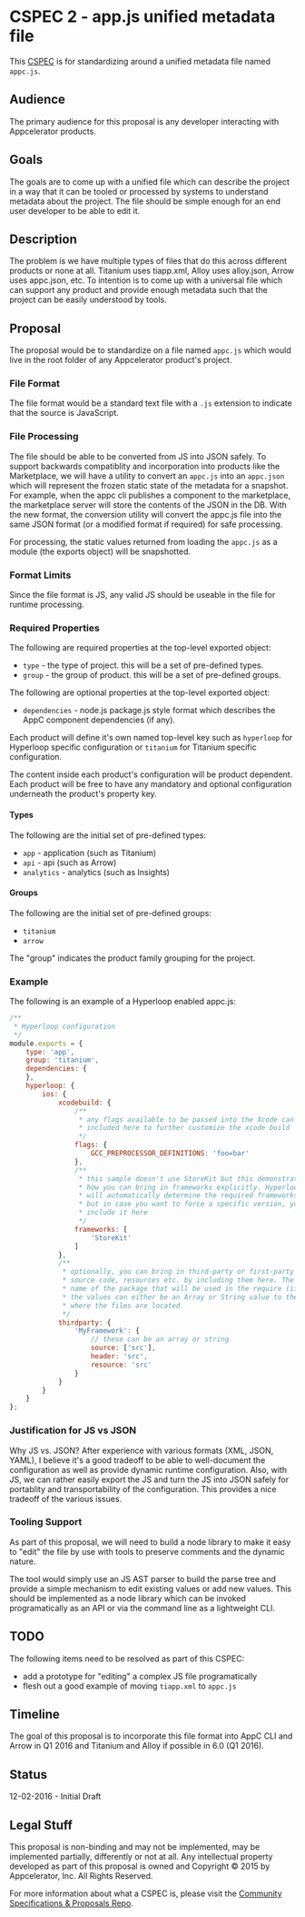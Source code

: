 # CSPEC 2 - app.js unified metadata file

This [CSPEC](https://github.com/appcelerator/cspec) is for standardizing around a unified metadata file named `appc.js`.

## Audience

The primary audience for this proposal is any developer interacting with Appcelerator products.

## Goals

The goals are to come up with a unified file which can describe the project in a way that it can be tooled or processed by systems to understand metadata about the project.  The file should be simple enough for an end user developer to be able to edit it.

## Description

The problem is we have multiple types of files that do this across different products or none at all.  Titanium uses tiapp.xml, Alloy uses alloy.json, Arrow uses appc.json, etc.  To intention is to come up with a universal file which can support any product and provide enough metadata such that the project can be easily understood by tools.

## Proposal

The proposal would be to standardize on a file named `appc.js` which would live in the root folder of any Appcelerator product's project.

### File Format

The file format would be a standard text file with a `.js` extension to indicate that the source is JavaScript.

### File Processing

The file should be able to be converted from JS into JSON safely.  To support backwards compatiblity and incorporation into products like the Marketplace, we will have a utility to convert an `appc.js` into an `appc.json` which will represent the frozen static state of the metadata for a snapshot.  For example, when the appc cli publishes a component to the marketplace, the marketplace server will store the contents of the JSON in the DB.  With the new format, the conversion utility will convert the appc.js file into the same JSON format (or a modified format if required) for safe processing.

For processing, the static values returned from loading the `appc.js` as a module (the exports object) will be snapshotted.

### Format Limits

Since the file format is JS, any valid JS should be useable in the file for runtime processing.

### Required Properties

The following are required properties at the top-level exported object:

- `type` - the type of project. this will be a set of pre-defined types.
- `group` - the group of product. this will be a set of pre-defined groups.

The following are optional properties at the top-level exported object:

- `dependencies` - node.js package.js style format which describes the AppC component dependencies (if any).
 
Each product will define it's own named top-level key such as `hyperloop` for Hyperloop specific configuration or `titanium` for Titanium specific configuration.

The content inside each product's configuration will be product dependent. Each product will be free to have any mandatory and optional configuration underneath the product's property key.

#### Types

The following are the initial set of pre-defined types:

- `app` - application (such as Titanium)
- `api` - api (such as Arrow)
- `analytics` - analytics (such as Insights)

#### Groups

The following are the initial set of pre-defined groups:

- `titanium`
- `arrow`

The "group" indicates the product family grouping for the project.

### Example

The following is an example of a Hyperloop enabled appc.js:

```javascript
/**
 * Hyperloop configuration
 */
module.exports = {
	type: 'app',
	group: 'titanium',
	dependencies: {
	},
	hyperloop: {
		ios: {
			xcodebuild: {
				/**
				 * any flags available to be passed into the Xcode can be
				 * included here to further customize the xcode build
				 */
				flags: {
					GCC_PREPROCESSOR_DEFINITIONS: 'foo=bar'
				},
				/**
				 * this sample doesn't use StoreKit but this demonstrates
				 * how you can bring in frameworks explicitly. Hyperloop
				 * will automatically determine the required frameworks
				 * but in case you want to force a specific version, you can
				 * include it here
				 */
				frameworks: [
					'StoreKit'
				]
			},
			/**
			 * optionally, you can bring in third-party or first-party libraries,
			 * source code, resources etc. by including them here. The 'key' is the
			 * name of the package that will be used in the require (if code).
			 * the values can either be an Array or String value to the directory
			 * where the files are located
			 */
			thirdparty: {
				'MyFramework': {
					// these can be an array or string
					source: ['src'],
					header: 'src',
					resource: 'src'
				}
			}
		}
	}
};
```

### Justification for JS vs JSON

Why JS vs. JSON?  After experience with various formats (XML, JSON, YAML), I believe it's a good tradeoff to be able to well-document the configuration as well as provide dynamic runtime configuration.  Also, with JS, we can rather easily export the JS and turn the JS into JSON safely for portablity and transportability of the configuration.  This provides a nice tradeoff of the various issues.

### Tooling Support

As part of this proposal, we will need to build a node library to make it easy to "edit" the file by use with tools to preserve comments and the dynamic nature.

The tool would simply use an JS AST parser to build the parse tree and provide a simple mechanism to edit existing values or add new values.  This should be implemented as a node library which can be invoked programatically as an API or via the command line as a lightweight CLI.

## TODO

The following items need to be resolved as part of this CSPEC:

- add a prototype for "editing" a complex JS file programatically
- flesh out a good example of moving `tiapp.xml` to `appc.js`

## Timeline

The goal of this proposal is to incorporate this file format into AppC CLI and Arrow in Q1 2016 and Titanium and Alloy if possible in 6.0 (Q1 2016).

## Status

12-02-2016 - Initial Draft

## Legal Stuff

This proposal is non-binding and may not be implemented, may be implemented partially, differently or not at all. Any intellectual property developed as part of this proposal is owned and Copyright &copy; 2015 by Appcelerator, Inc. All Rights Reserved.

For more information about what a CSPEC is, please visit the [Community Specifications & Proposals Repo](https://github.com/appcelerator/cspec).
